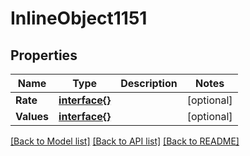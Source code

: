 # InlineObject1151

## Properties

Name | Type | Description | Notes
------------ | ------------- | ------------- | -------------
**Rate** | [**interface{}**](.md) |  | [optional] 
**Values** | [**interface{}**](.md) |  | [optional] 

[[Back to Model list]](../README.md#documentation-for-models) [[Back to API list]](../README.md#documentation-for-api-endpoints) [[Back to README]](../README.md)


